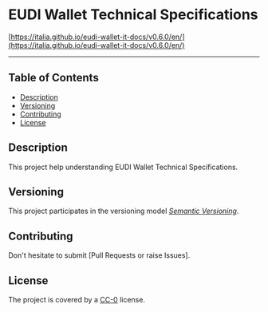 # EUDI Wallet Technical Specifications

 [https://italia.github.io/eudi-wallet-it-docs/v0.6.0/en/](https://italia.github.io/eudi-wallet-it-docs/v0.6.0/en/)

---

## Table of Contents

- [Description](#description)
- [Versioning](#versioning)
- [Contributing](#how-to-contribute)
- [License](#license)

## Description

This project help understanding EUDI Wallet Technical Specifications.

## Versioning

This project participates in the versioning model [*Semantic Versioning*](https://semver.org/).

## Contributing

Don't hesitate to submit [Pull Requests or raise Issues].

## License

The project is covered by a [CC-0](LICENSE) license.